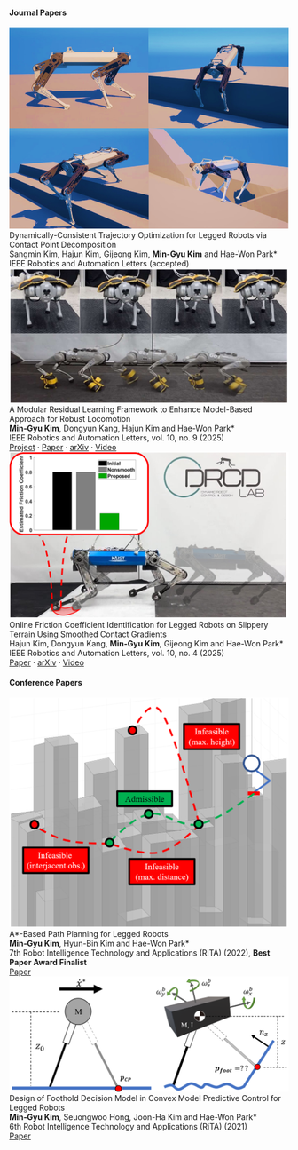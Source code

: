 #### Journal Papers

<div class="pub-list">

  <article class="pub-item">
    <img class="pub-thumb" src="static/assets/img/publications/2025-ral-dcto.png" alt="paper thumbnail">
    <div class="pub-meta">
      <div class="pub-title">Dynamically-Consistent Trajectory Optimization for Legged Robots via Contact Point Decomposition</div>
      <div class="pub-authors">Sangmin Kim, Hajun Kim, Gijeong Kim, <strong>Min-Gyu Kim</strong> and Hae-Won Park*</div>
      <div class="pub-venue">IEEE Robotics and Automation Letters (accepted) </div>
      <div class="pub-links" style="display:none;">
        <a href="https://neutronz77.github.io/paper-2025-ral-modular/">Project</a> ·
        <a href="https://ieeexplore.ieee.org/document/11091478">Paper</a> ·
        <a href="https://arxiv.org/abs/2507.18138">arXiv</a> ·
        <a href="https://youtu.be/zYmf5ERsJfc?si=yfC6qnZWTJ4wDR5E">Video</a>
      </div>
    </div>
  </article>

  <article class="pub-item">
    <img class="pub-thumb" src="static/assets/img/publications/2025-ral-modular.png" alt="paper thumbnail">
    <div class="pub-meta">
      <div class="pub-title">A Modular Residual Learning Framework to Enhance Model-Based Approach for Robust Locomotion</div>
      <div class="pub-authors"><strong>Min-Gyu Kim</strong>, Dongyun Kang, Hajun Kim and Hae-Won Park*</div>
      <div class="pub-venue">IEEE Robotics and Automation Letters, vol. 10, no. 9 (2025)</div>
      <div class="pub-links">
        <a href="https://neutronz77.github.io/paper-2025-ral-modular/">Project</a> ·
        <a href="https://ieeexplore.ieee.org/document/11091478">Paper</a> ·
        <a href="https://arxiv.org/abs/2507.18138">arXiv</a> ·
        <a href="https://youtu.be/zYmf5ERsJfc?si=yfC6qnZWTJ4wDR5E">Video</a>
      </div>
    </div>
  </article>

  <article class="pub-item">
    <img class="pub-thumb" src="static/assets/img/publications/2025-ral-friction.png" alt="paper thumbnail">
    <div class="pub-meta">
      <div class="pub-title">Online Friction Coefficient Identification for Legged Robots on Slippery Terrain Using Smoothed Contact Gradients</div>
      <div class="pub-authors">Hajun Kim, Dongyun Kang, <strong>Min-Gyu Kim</strong>, Gijeong Kim and Hae-Won Park*</div>
      <div class="pub-venue">IEEE Robotics and Automation Letters, vol. 10, no. 4 (2025)</div>
      <div class="pub-links">
        <a href="https://ieeexplore.ieee.org/abstract/document/10884016">Paper</a> ·
        <a href="https://arxiv.org/html/2502.16843v1">arXiv</a> ·
        <a href="https://youtu.be/3nA2nxnjixA?si=6bRlugIyfbbdnsFD">Video</a>
      </div>
    </div>
  </article>

</div>

<div class="mt-4"></div>

#### Conference Papers

<article class="pub-item">
    <img class="pub-thumb" src="static/assets/img/publications/2022-rita-astar.png" alt="paper thumbnail">
    <div class="pub-meta">
      <div class="pub-title">A*-Based Path Planning for Legged Robots</div>
      <div class="pub-authors"><strong>Min-Gyu Kim</strong>, Hyun-Bin Kim and Hae-Won Park*</div>
      <div class="pub-venue">7th Robot Intelligence Technology and Applications (RiTA) (2022), <strong>Best Paper Award Finalist</strong></div>
      <div class="pub-links">
        <a href="https://link.springer.com/chapter/10.1007/978-3-031-26889-2_9">Paper</a>
      </div>
    </div>
  </article>

  <article class="pub-item">
    <img class="pub-thumb" src="static/assets/img/publications/2021-rita-foothold.png" alt="paper thumbnail">
    <div class="pub-meta">
      <div class="pub-title">Design of Foothold Decision Model in Convex Model Predictive Control for Legged Robots</div>
      <div class="pub-authors"><strong>Min-Gyu Kim</strong>, Seuongwoo Hong, Joon-Ha Kim and Hae-Won Park*</div>
      <div class="pub-venue">6th Robot Intelligence Technology and Applications (RiTA) (2021)</div>
      <div class="pub-links">
        <a href="https://link.springer.com/chapter/10.1007/978-3-030-97672-9_3">Paper</a>
      </div>
    </div>
  </article>

